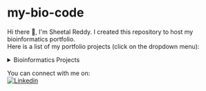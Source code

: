 # my-bio-code

Hi there :wave:, I'm Sheetal Reddy. I created this repository to host my bioinformatics portfolio.<br />
Here is a list of my portfolio projects (click on the dropdown menu):
  
  <details>
  <summary>Bioinformatics Projects</summary><br />
    
  1. [Viral Genome Explorer](Viral Genome Explorer)<br />
    *Description*: A Bioinformatics toolkit designed for in-depth analysis and visualization of viral genomes. Utilizing NCBI BLAST searches, this project identifies exact and closely related sequences to provide insights into viral genetic diversity and evolution. <br />
    *Skills used*: <br />
     Bioinformatics Techniques - NCBI BLAST search tool for sequence alignment <br /> 
     Programming & Data Analysis - Python and BioPython for scripting, data handling, and visualization using Matplotlib
    
  </details>
  
You can connect with me on:<br />
[![Linkedin](https://img.shields.io/badge/LinkedIn-0077B5?style=for-the-badge&logo=linkedin&logoColor=white)](https://www.linkedin.com/in/sheetalreddy25/)
